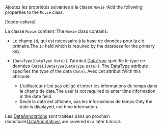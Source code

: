 <span data-ttu-id="27245-101">Ajoutez les propriétés suivantes à la classe `Movie` :</span><span class="sxs-lookup"><span data-stu-id="27245-101">Add the following properties to the `Movie` class:</span></span>

[!code-csharp[](~/tutorials/first-mvc-app/start-mvc/sample/MvcMovie22/Models/Movie.cs?name=snippet1)]

<span data-ttu-id="27245-102">La classe `Movie` contient :</span><span class="sxs-lookup"><span data-stu-id="27245-102">The `Movie` class contains:</span></span>

* <span data-ttu-id="27245-103">Le champ `Id`, qui est nécessaire à la base de données pour la clé primaire.</span><span class="sxs-lookup"><span data-stu-id="27245-103">The `Id` field which is required by the database for the primary key.</span></span>
* <span data-ttu-id="27245-104">`[DataType(DataType.Date)]`:  l’attribut [DataType](/dotnet/api/microsoft.aspnetcore.mvc.dataannotations.internal.datatypeattributeadapter) spécifie le type de données (`Date`).</span><span class="sxs-lookup"><span data-stu-id="27245-104">`[DataType(DataType.Date)]`:  The [DataType](/dotnet/api/microsoft.aspnetcore.mvc.dataannotations.internal.datatypeattributeadapter) attribute specifies the type of the data (`Date`).</span></span> <span data-ttu-id="27245-105">Avec cet attribut :</span><span class="sxs-lookup"><span data-stu-id="27245-105">With this attribute:</span></span>

  * <span data-ttu-id="27245-106">L’utilisateur n’est pas obligé d’entrer les informations de temps dans le champ de date.</span><span class="sxs-lookup"><span data-stu-id="27245-106">The user is not required to enter time information in the date field.</span></span>
  * <span data-ttu-id="27245-107">Seule la date est affichée, pas les informations de temps.</span><span class="sxs-lookup"><span data-stu-id="27245-107">Only the date is displayed, not time information.</span></span>

<span data-ttu-id="27245-108">Les [DataAnnotations](/dotnet/api/system.componentmodel.dataannotations) sont traitées dans un prochain didacticiel.</span><span class="sxs-lookup"><span data-stu-id="27245-108">[DataAnnotations](/dotnet/api/system.componentmodel.dataannotations) are covered in a later tutorial.</span></span>
